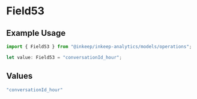 # Field53

## Example Usage

```typescript
import { Field53 } from "@inkeep/inkeep-analytics/models/operations";

let value: Field53 = "conversationId_hour";
```

## Values

```typescript
"conversationId_hour"
```